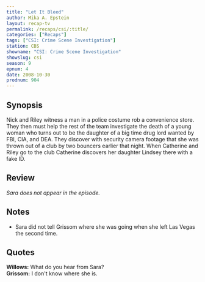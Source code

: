 ```yaml
---
title: "Let It Bleed"
author: Mika A. Epstein
layout: recap-tv
permalink: /recaps/csi/:title/
categories: ["Recaps"]
tags: ["CSI: Crime Scene Investigation"]
station: CBS
showname: "CSI: Crime Scene Investigation"
showslug: csi
season: 9
epnum: 4  
date: 2008-10-30
prodnum: 904  
---
```


## Synopsis

Nick and Riley witness a man in a police costume rob a convenience store. They then must help the rest of the team investigate the death of a young woman who turns out to be the daughter of a big time drug lord wanted by FBI, CIA, and DEA. They discover with security camera footage that she was thrown out of a club by two bouncers earlier that night. When Catherine and Riley go to the club Catherine discovers her daughter Lindsey there with a fake ID.

## Review

_Sara does not appear in the episode._

## Notes

* Sara did not tell Grissom where she was going when she left Las Vegas the second time.

## Quotes

**Willows:** What do you hear from Sara?  
**Grissom:** I don't know where she is.


